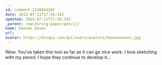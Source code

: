 ```yaml
---
id: comment-2130454287
date: 2015-07-11T17:26:34Z
updated: 2015-07-11T17:26:34Z
_parent: /mastering-paper/pencil/
name: Keeven Eeven
url: ''
avatar: https://disqus.com/api/users/avatars/keeveneeven.jpg
---
```


Wow. You've taken this tool as far as it can go nice work. I love sketching with
my pencil. I hope they continue to develop it...
